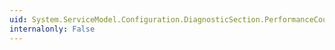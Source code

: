 ```yaml
---
uid: System.ServiceModel.Configuration.DiagnosticSection.PerformanceCounters
internalonly: False
---
```

